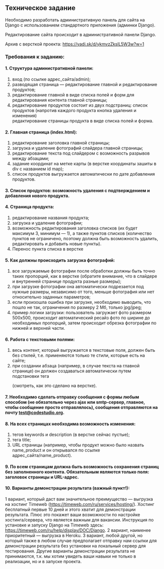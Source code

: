 ## Техническое задание

Необходимо разработать административную панель для сайта на Django с использованием стандартного приложения (админки Django).

Редактирование сайта происходит в административной панели Django.

Архив с версткой проекта:
https://yadi.sk/d/ykmvzZkslL5W3w?w=1

### Требования к заданию:

#### 1. Структура административной панели:

1) вход (по ссылке адрес_сайта/admin); 
2) разводящая страница — редактирование главной и редактирование продуктов; 
3) редактирование главной в виде списка полей и форм для редактирования контента главной страницы; 
4) редактирование продуктов состоит из двух подстраниц: 
список продуктов (напротив каждого продукта кнопка удаления и изменения)  
редактирование страницы продукта в виде списка полей и форма.  

#### 2. Главная страница (index.html):
1) редактирование заголовка главной страницы; 
2) загрузка и удаление фотографий слайдера главной страницы; 
3) редактирование текста под слайдером с возможность разрывов между абзацами; 
4) задание координат на метке карты (в верстке координаты зашиты в div с названием id map); 
5) список продуктов выгружается автоматически по дате добавления продуктов.

#### 3. Список продуктов: возможность удаления с подтверждением и добавления нового продукта.

#### 4. Страница продукта:
1) редактирование названия продукта; 
2) загрузка и удаление фотографии; 
3) возможность редактирования заголовка списков (их будет максимум 3, минимум — 1), а также пунктов списков (количество пунктов не ограничено, поэтому должна быть возможность удалить, редактировать и добавить новые пункты). 
4) Перенос пункта списка в верстке

#### 5. Как должны происходить загрузка фотографий:
1) все загружаемые фотографии после обработки должны быть точно таких пропорций, как в верстке (обратите внимание, что в слайдере и внутренней странице продукта разные размеры);
2) при загрузке фотографии она автоматически подрезается под нужные размеры, независимо от того, меньше фотография или нет относительно заданных параметров;
3) если произошла ошибка при загрузке, необходимо выводить, что пошло не так, ограничения по размеру 2 Мб, только jpg/jpeg; 
4) пример логики загрузки: пользователь загружает фото размером 500x500, происходит автоматический ресайз фото по ширине до необходимых пропорций, затем происходит обрезка фотографии по нижней и верхней части.

#### 6. Работа с текстовыми полями:
1) весь контент, который выгружается в текстовые поля, должен быть без стилей, т.е. применяются только те стили, которые есть на сайте; 
2) при создании абзаца (например, в случае текста на главной странице) он должен создаваться автоматически путем подстановки тега <p></p> (смотреть, как это сделано на верстке). 

#### 7. Необходимо сделать отправку сообщения с формы любым способом (не обязательно через ajax или smtp-сервер, главное, чтобы сообщение просто отправлялось), сообщения отправляются на почту test@codestudio.org.

#### 8. На всех страницах необходима возможность изменения:
1) тегов keywords и description (в верстке сейчас пустые); 
2) тега title; 
3) URL страницы (например, чтобы продукт можно было назвать name_product и он открывался по ссылке адрес_сайта/name_product). 

#### 9. По всем страницам должна быть возможность сохранения страниц без заполненного контента. Обязательным являются только поля: заголовок страницы и URL-адрес.


#### 10. Варианты демонстрации результата (важный пункт!):
1 вариант, который даст вам значительное преимущество — выгрузка на хостинг Timeweb (https://timeweb.com/ru/services/hosting/). Хостинг бесплатный первые 10 дней и этого хватит для демонстрации результата. Плюс это покажет ваши возможности по настройке хостинга/сервера, что является важным для вакансии. Инструкция по установке и запуску Django на Timeweb здесь: https://timeweb.com/ru/help/display/DOC/Django.
2 вариант, наименее приоритетный — выгрузка в Heroku.
3 вариант, любой другой, но который также в любом случае предполагает отправку нам ссылки для демонстрации результата без установки на локальный сервер для тестирования.
Другие варианты демонстрации результата не принимаются, т.к. мы хотим увидеть ваши навыки не только в реализации, но и в запуске проекта.
